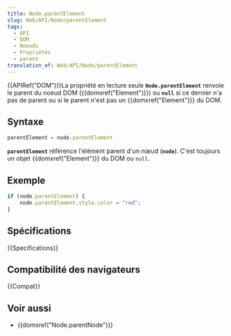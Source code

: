 ```yaml
---
title: Node.parentElement
slug: Web/API/Node/parentElement
tags:
  - API
  - DOM
  - Noeuds
  - Propriétés
  - parent
translation_of: Web/API/Node/parentElement
---
```

{{APIRef("DOM")}}La propriété en lecture seule **`Node.parentElement`** renvoie le parent du noeud DOM ({{domxref("Element")}}) ou **`null`** si ce dernier n'a pas de parent ou si le parent n'est pas un {{domxref("Element")}} du DOM.

## Syntaxe

```js
parentElement = node.parentElement
```

**`parentElement`** référence l'élément parent d'un nœud (**`node`**). C'est toujours un objet {{domxref("Element")}} du DOM ou `null`.

## Exemple

```js
if (node.parentElement) {
    node.parentElement.style.color = "red";
}
```

## Spécifications

{{Specifications}}

## Compatibilité des navigateurs

{{Compat}}

## Voir aussi

- {{domxref("Node.parentNode")}}
